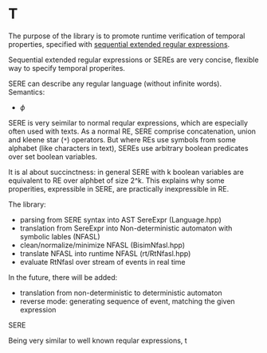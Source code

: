 # T

The purpose of the library is to promote runtime verification
of temporal properties, specified with [sequential extended
regular expressions]().

Sequential extended regular expressions or SEREs are very
concise, flexible way to specify temporal properites.

SERE can describe any regular language (without infinite words).
Semantics:

- $\phi$


SERE is very seimilar to normal reqular expressions, which
are especially often used with texts. As a normal RE, SERE
comprise concatenation, union and kleene star (`*`) operators.
But where REs use symbols from some alphabet (like characters
in text), SEREs use arbitrary boolean predicates over set
boolean variables.

It is al about succinctness: in general SERE with k boolean
variables are equivalent to RE over alphbet of size 2^k.
This explains why some properities, expressible in SERE,
are practically inexpressible in RE.

The library:

- parsing from SERE syntax into AST SereExpr (Language.hpp)
- translation from SereExpr into Non-deterministic automaton with symbolic lables (NFASL)
- clean/normalize/minimize NFASL (BisimNfasl.hpp)
- translate NFASL into runtime NFASL (rt/RtNfasl.hpp)
- evaluate RtNfasl over stream of events in real time

In the future, there will be added:
- translation from non-deterministic to deterministic automaton
- reverse mode: generating sequence of event, matching the given expression


SERE

Being very similar to well known reqular expressions, t
